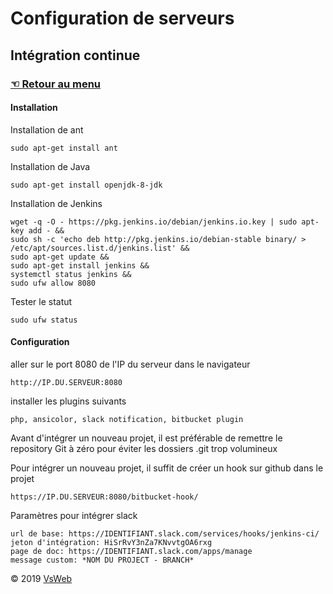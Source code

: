 Configuration de serveurs
==
Intégration continue
-
### [&#9756; Retour au menu](../README.md)
#### Installation
Installation de ant

    sudo apt-get install ant
    
Installation de Java

    sudo apt-get install openjdk-8-jdk
    
Installation de Jenkins

    wget -q -O - https://pkg.jenkins.io/debian/jenkins.io.key | sudo apt-key add - &&
    sudo sh -c 'echo deb http://pkg.jenkins.io/debian-stable binary/ > /etc/apt/sources.list.d/jenkins.list' &&
    sudo apt-get update &&
    sudo apt-get install jenkins &&
    systemctl status jenkins &&
    sudo ufw allow 8080
    
Tester le statut

    sudo ufw status

#### Configuration
aller sur le port 8080 de l'IP du serveur dans le navigateur

    http://IP.DU.SERVEUR:8080
    
installer les plugins suivants

    php, ansicolor, slack notification, bitbucket plugin
    
Avant d'intégrer un nouveau projet, il est préférable de remettre le repository Git à zéro pour éviter les dossiers .git trop volumineux

Pour intégrer un nouveau projet, il suffit de créer un hook sur github dans le projet

    https://IP.DU.SERVEUR:8080/bitbucket-hook/

Paramètres pour intégrer slack

    url de base: https://IDENTIFIANT.slack.com/services/hooks/jenkins-ci/
    jeton d'intégration: HiSrRvY3nZa7KNvvtgOA6rxg
    page de doc: https://IDENTIFIANT.slack.com/apps/manage
    message custom: *NOM DU PROJECT - BRANCH*
   
&copy; 2019 [VsWeb](https://vsweb.be)